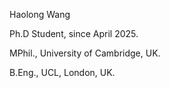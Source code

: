 Haolong Wang

Ph.D Student, since April 2025.

MPhil., University of Cambridge, UK.

B.Eng., UCL, London, UK.
